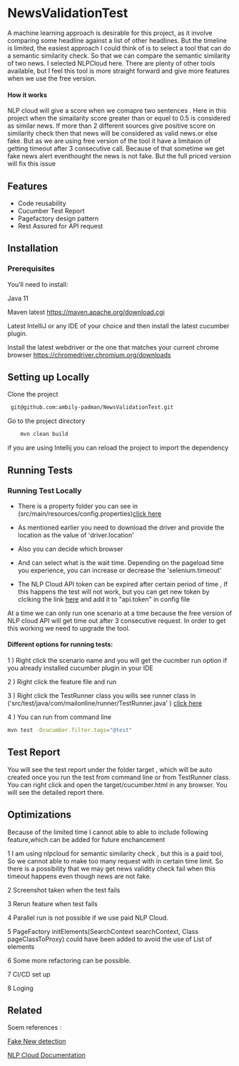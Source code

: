 
# NewsValidationTest

A machine learning approach  is desirable for this project, as it involve comparing some headline against a list of other headlines. But the timeline is limited, the easiest approach I could think of is to select a tool that can do a semantic similarity check. So that we can compare the semantic similarity of two news. I selected NLPCloud here. There are plenty of other tools available, but I feel this tool is more straight forward and give more features when we use the free version.

#### How it works 
NLP cloud will give a score when we comapre two sentences . Here  in this project when the simailarity score greater than or equel to 0.5 is considered as similar  news. If more than 2 different sources give positive score on similarity check then that news will be considered as valid news.or else fake.
But as we are using free version of the tool it have a limitaion of getting timeout after 3 consecutive call. Because of that sometime we get fake news alert eventhought the news is not fake. But the full priced version will fix this issue






## Features

* Code reusability
* Cucumber Test Report
* Pagefactory design pattern
* Rest Assured for API request


## Installation

### Prerequisites
You’ll need to install:

Java 11

Maven latest https://maven.apache.org/download.cgi

Latest IntelliJ or any IDE of your choice and then install the latest cucumber plugin.

Install the latest webdriver or the one that matches your current chrome browser https://chromedriver.chromium.org/downloads
## Setting up Locally

Clone the project

```bash
 git@github.com:ambily-padman/NewsValidationTest.git
```

Go to the project directory

```bash
    mvn clean build
```

if you are using Intellij you can reload the project to import the dependency
## Running Tests

### Running Test Locally

* There is a property folder you can see in (src/main/resources/config.properties)[click here](https://github.com/ambily-padman/NewsValidationTest/blob/master/src/main/resources/config.properties)
 
* As mentioned earlier you need to download the driver and provide the location as the value of 'driver.location' 

* Also you can decide which browser 

* And can select what is the wait time. Depending on the pageload time you experience, you can increase or decrease the 'selenium.timeout'

* The NLP Cloud API token can be expired after certain period of time , If this happens the test will not work, but you can get new token by clciking the link [here](https://nlpcloud.com/home/) and add it to "api.token" in config file

At a time we can only run one scenario at a time because the free version of NLP cloud API will get time out after 3 consecutive request. In order to get this working we need to upgrade the tool.

#### Different options for running tests: 


1 ) Right click the scenario name and you will get the cucmber run option if you already installed cucumber plugin in your IDE

2 )  Right click the feature file and run

3 ) Right click the TestRunner class you wills see runner class in ('src/test/java/com/mailonline/runner/TestRunner.java' ) [click here](https://github.com/ambily-padman/NewsValidationTest/blob/master/src/test/java/com/news/runner/TestRunner.java)


4 ) You can run from command line
```bash
mvn test -Dcucumber.filter.tags="@test"
```

## Test Report

You will see the test report under the folder target , which will be auto created once you run the test from command line or from TestRunner class. You can right click and open the target/cucumber.html in any browser. You will see the detailed report there.


## Optimizations


Because of the limited time I cannot able to able to include following feature,which can be added for future enchancement


1 I am using nlpcloud for semantic similarity check , but this is a paid tool, So we cannot able to make too many request with in certain time limit. So there is a possibility  that we may get news validity check fail when this timeout happens even though news are not fake.

2 Screenshot taken when the test fails

3 Rerun feature when test fails

4 Parallel run is not possible if we use paid NLP Cloud.

5 PageFactory initElements(SearchContext searchContext, Class pageClassToProxy) could have been added to avoid the use of List of elements

6 Some more refactoring can be possible.

7 CI/CD set up

8 Loging


## Related

Soem references :

[Fake New detection](https://arxiv.org/pdf/1708.01967.pdf)

[ NLP Cloud Documentation ](https://docs.nlpcloud.com/#introduction)


